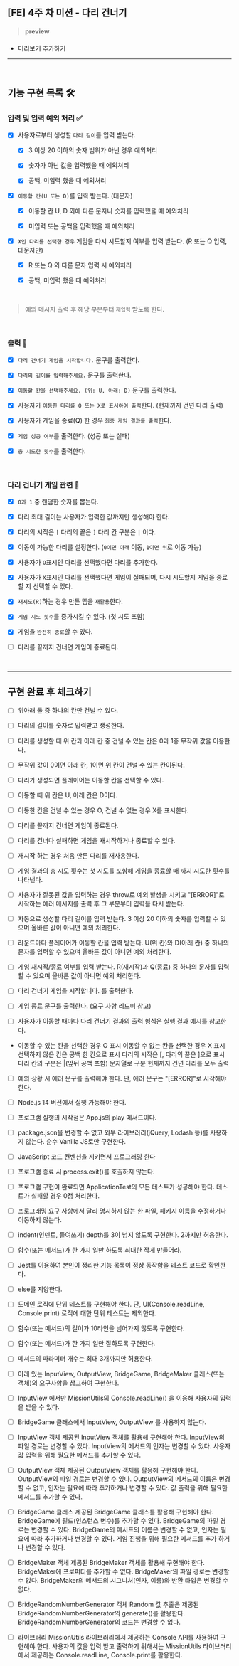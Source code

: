 ## [FE] 4주 차 미션 - 다리 건너기

> #### preview

- 미리보기 추가하기

---

<br/>

## 기능 구현 목록 🛠

### 입력 및 입력 예외 처리 ✅

- [x] 사용자로부터 생성할 `다리 길이`를 입력 받는다.

  - [x] 3 이상 20 이하의 숫자 범위가 아닌 경우 예외처리

  - [x] 숫자가 아닌 값을 입력했을 때 예외처리

  - [x] 공백, 미입력 했을 때 예외처리

- [x] `이동할 칸(U 또는 D)`를 입력 받는다. (대문자)

  - [x] 이동할 칸 U, D 외에 다른 문자나 숫자를 입력했을 때 예외처리

  - [x] 미입력 또는 공백을 입력했을 때 예외처리

- [x] `X인 다리를 선택한 경우` 게임을 다시 시도할지 여부를 입력 받는다. (R 또는 Q 입력, 대문자만)

  - [x] R 또는 Q 외 다른 문자 입력 시 예외처리

  - [x] 공백, 미입력 했을 때 예외처리

<br/>

> 예외 메시지 출력 후 해당 부분부터 `재입력` 받도록 한다.

<br/>

### 출력 💌

- [x] `다리 건너기 게임을 시작합니다.` 문구를 출력한다.

- [x] `다리의 길이를 입력해주세요.` 문구를 출력한다.

- [x] `이동할 칸을 선택해주세요. (위: U, 아래: D)` 문구를 출력한다.

- [x] 사용자가 `이동한 다리를 O 또는 X로 표시하여 출력`한다. (현재까지 건넌 다리 출력)

- [x] 사용자가 게임을 종료(Q) 한 경우 `최종 게임 결과를 출력`한다.

- [x] `게임 성공 여부`를 출력한다. (성공 또는 실패)

- [x] `총 시도한 횟수`를 출력한다.

<br/>

### 다리 건너기 게임 관련 🏁

- [x] `0과 1` 중 랜덤한 숫자를 뽑는다.

- [x] 다리 최대 길이는 사용자가 입력한 값까지만 생성해야 한다.

- [x] 다리의 시작은 `[` 다리의 끝은 `]` 다리 칸 구분은 `|` 이다.

- [x] 이동이 가능한 다리를 설정한다. (`0이면 아래` 이동, `1이면 위`로 이동 가능)

- [x] 사용자가 `O`표시인 다리를 선택했다면 다리를 추가한다.

- [x] 사용자가 `X`표시인 다리를 선택했다면 게임이 실패되며, 다시 시도할지 게임을 종료할 지 선택할 수 있다.

- [x] `재시도(R)`하는 경우 만든 맵을 `재활용`한다.

- [x] `게임 시도 횟수`를 증가시킬 수 있다. (첫 시도 포함)

- [x] 게임을 `완전히 종료`할 수 있다.

- [ ] 다리를 끝까지 건너면 게임이 종료된다.

<br/>

---

## 구현 완료 후 체크하기

- [ ] 위아래 둘 중 하나의 칸만 건널 수 있다.

- [ ] 다리의 길이를 숫자로 입력받고 생성한다.

- [ ] 다리를 생성할 때 위 칸과 아래 칸 중 건널 수 있는 칸은 0과 1중 무작위 값을 이용한다.

- [ ] 무작위 값이 0이면 아래 칸, 1이면 위 칸이 건널 수 있는 칸이된다.

- [ ] 다리가 생성되면 플레이어는 이동할 칸을 선택할 수 있다.

- [ ] 이동할 때 위 칸은 U, 아래 칸은 D이다.

- [ ] 이동한 칸을 건널 수 있는 경우 O, 건널 수 없는 경우 X를 표시한다.

- [ ] 다리를 끝까지 건너면 게임이 종료된다.

- [ ] 다리를 건너다 실패하면 게임을 재시작하거나 종료할 수 있다.

- [ ] 재시작 하는 경우 처음 만든 다리를 재사용한다.

- [ ] 게임 결과의 총 시도 횟수는 첫 시도를 포함해 게임을 종료할 때 까지 시도한 횟수를 나타낸다.

- [ ] 사용자가 잘못된 값을 입력하는 경우 throw로 예외 발생을 시키고 "[ERROR]"로 시작하는 에러 메시지를 출력 후 그 부분부터 입력을 다시 받는다.

- [ ] 자동으로 생성할 다리 길이를 입력 받는다. 3 이상 20 이하의 숫자를 입력할 수 있으며 올바른 값이 아니면 예외 처리한다.

- [ ] 라운드마다 플레이어가 이동할 칸을 입력 받는다. U(위 칸)와 D(아래 칸) 중 하나의 문자를 입력할 수 있으며 올바른 값이 아니면 예외 처리한다.

- [ ] 게임 재시작/종료 여부를 입력 받는다. R(재시작)과 Q(종료) 중 하나의 문자를 입력할 수 있으며 올바른 값이 아니면 예외 처리한다.

- [ ] 다리 건너기 게임을 시작합니다. 를 출력한다.

- [ ] 게임 종료 문구를 출력한다. (요구 사항 리드미 참고)

- [ ] 사용자가 이동할 때마다 다리 건너기 결과의 출력 형식은 실행 결과 예시를 참고한다.

- 이동할 수 있는 칸을 선택한 경우 O 표시
  이동할 수 없는 칸을 선택한 경우 X 표시
  선택하지 않은 칸은 공백 한 칸으로 표시
  다리의 시작은 [, 다리의 끝은 ]으로 표시
  다리 칸의 구분은 |(앞뒤 공백 포함) 문자열로 구분
  현재까지 건넌 다리를 모두 출력

- [ ] 예외 상황 시 에러 문구를 출력해야 한다. 단, 에러 문구는 "[ERROR]"로 시작해야 한다.

- [ ] Node.js 14 버전에서 실행 가능해야 한다.

- [ ] 프로그램 실행의 시작점은 App.js의 play 메서드이다.

- [ ] package.json을 변경할 수 없고 외부 라이브러리(jQuery, Lodash 등)를 사용하지 않는다. 순수 Vanilla JS로만 구현한다.

- [ ] JavaScript 코드 컨벤션을 지키면서 프로그래밍 한다

- [ ] 프로그램 종료 시 process.exit()를 호출하지 않는다.

- [ ] 프로그램 구현이 완료되면 ApplicationTest의 모든 테스트가 성공해야 한다. 테스트가 실패할 경우 0점 처리한다.

- [ ] 프로그래밍 요구 사항에서 달리 명시하지 않는 한 파일, 패키지 이름을 수정하거나 이동하지 않는다.

- [ ] indent(인덴트, 들여쓰기) depth를 3이 넘지 않도록 구현한다. 2까지만 허용한다.

- [ ] 함수(또는 메서드)가 한 가지 일만 하도록 최대한 작게 만들어라.

- [ ] Jest를 이용하여 본인이 정리한 기능 목록이 정상 동작함을 테스트 코드로 확인한다.

- [ ] else를 지양한다.

- [ ] 도메인 로직에 단위 테스트를 구현해야 한다. 단, UI(Console.readLine, Console.print) 로직에 대한 단위 테스트는 제외한다.

- [ ] 함수(또는 메서드)의 길이가 10라인을 넘어가지 않도록 구현한다.

- [ ] 함수(또는 메서드)가 한 가지 일만 잘하도록 구현한다.

- [ ] 메서드의 파라미터 개수는 최대 3개까지만 허용한다.

- [ ] 아래 있는 InputView, OutputView, BridgeGame, BridgeMaker 클래스(또는 객체)의 요구사항을 참고하여 구현한다.

- [ ] InputView 에서만 MissionUtils의 Console.readLine() 을 이용해 사용자의 입력을 받을 수 있다.

- [ ] BridgeGame 클래스에서 InputView, OutputView 를 사용하지 않는다.

- [ ] InputView 객체
      제공된 InputView 객체를 활용해 구현해야 한다.
      InputView의 파일 경로는 변경할 수 있다.
      InputView의 메서드의 인자는 변경할 수 있다.
      사용자 값 입력을 위해 필요한 메서드를 추가할 수 있다.

- [ ] OutputView 객체
      제공된 OutputView 객체를 활용해 구현해야 한다.
      OutputView의 파일 경로는 변경할 수 있다.
      OutputView의 메서드의 이름은 변경할 수 없고, 인자는 필요에 따라 추가하거나 변경할 수 있다.
      값 출력을 위해 필요한 메서드를 추가할 수 있다.

- [ ] BridgeGame 클래스
      제공된 BridgeGame 클래스를 활용해 구현해야 한다.
      BridgeGame에 필드(인스턴스 변수)를 추가할 수 있다.
      BridgeGame의 파일 경로는 변경할 수 있다.
      BridgeGame의 메서드의 이름은 변경할 수 없고, 인자는 필요에 따라 추가하거나 변경할 수 있다.
      게임 진행을 위해 필요한 메서드를 추가 하거나 변경할 수 있다.

- [ ] BridgeMaker 객체
      제공된 BridgeMaker 객체를 활용해 구현해야 한다.
      BridgeMaker에 프로퍼티를 추가할 수 없다.
      BridgeMaker의 파일 경로는 변경할 수 없다.
      BridgeMaker의 메서드의 시그니처(인자, 이름)와 반환 타입은 변경할 수 없다.

- [ ] BridgeRandomNumberGenerator 객체
      Random 값 추출은 제공된 BridgeRandomNumberGenerator의 generate()를 활용한다.
      BridgeRandomNumberGenerator의 코드는 변경할 수 없다.

- [ ] 라이브러리
      MissionUtils 라이브러리에서 제공하는 Console API를 사용하여 구현해야 한다.
      사용자의 값을 입력 받고 출력하기 위해서는 MissionUtils 라이브러리에서 제공하는 Console.readLine, Console.print를 활용한다.
